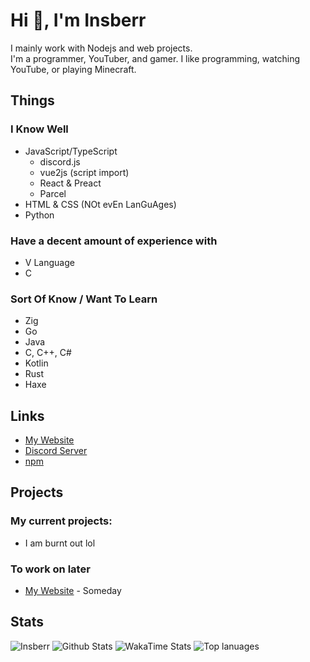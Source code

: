 # Hi 👋, I'm Insberr
I mainly work with Nodejs and web projects.  
I'm a programmer, YouTuber, and gamer. I like programming, watching YouTube, or playing Minecraft.  

## Things
### I Know Well
- JavaScript/TypeScript
  - discord.js
  - vue2js (script import)
  - React & Preact
  - Parcel
- HTML & CSS (NOt evEn LanGuAges)
- Python

### Have a decent amount of experience with
- V Language
- C

### Sort Of Know / Want To Learn
- Zig
- Go
- Java
- C, C++, C#
- Kotlin
- Rust
- Haxe

## Links
- [My Website](https://insberr.com)
- [Discord Server](https://discord.gg/gRMbZyU)
- [npm](https://www.npmjs.com/~insberr)

## Projects

### My current projects:
- I am burnt out lol

### To work on later
- [My Website](https://insberr.github.io) - Someday

## Stats
<img src="https://komarev.com/ghpvc/?username=insberr" alt="Insberr" />
<img src="https://github-readme-stats.vercel.app/api?username=insberr&count_private=true&show_icons=true&theme=dark" alt="Github Stats" />
<img src="https://github-readme-stats.vercel.app/api/wakatime?username=insberr&theme=dark" alt="WakaTime Stats" />
<img src="https://github-readme-stats.vercel.app/api/top-langs/?username=insberr&theme=dark&langs_count=10&exclude_repo=insberr.github.io" alt="Top lanuages" />
